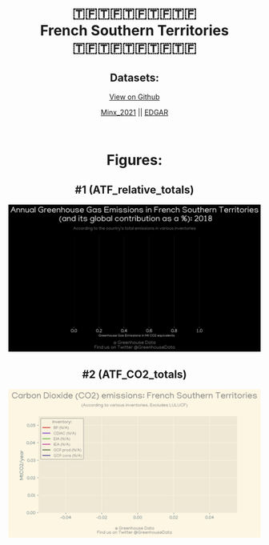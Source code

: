 
<center>
<h1 align="center">
🇹🇫🇹🇫🇹🇫🇹🇫🇹🇫
<br>
French Southern Territories
<br>
🇹🇫🇹🇫🇹🇫🇹🇫🇹🇫
</h1>
<h2>Datasets:</h2>
<p><a href="https://github.com/dquintani/GreenhouseData/tree/master/country_data/ATF_French Southern Territories/data">View on Github</a>
<br></p><p><a href="data/ATF_Minx_2021.csv">Minx_2021</a> || <a href="data/ATF_EDGAR.csv">EDGAR</a></p><p><br></p>
<h1>Figures:</h1><h2>#1 (ATF_relative_totals)</h2>
<p><img alt="" src="figures/ATF_relative_totals.png" /></p><h2>#2 (ATF_CO2_totals)</h2>
<p><img alt="" src="figures/ATF_CO2_totals.png" /></p>